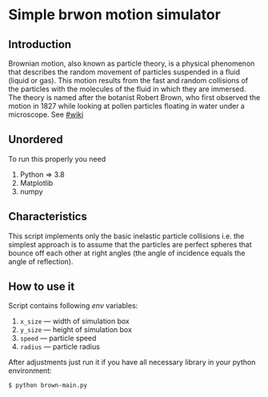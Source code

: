 # Simple brwon motion simulator

## Introduction
Brownian motion, also known as particle theory, is a physical phenomenon that describes the random movement of particles suspended in a fluid (liquid or gas). This motion results from the fast and random collisions of the particles with the molecules of the fluid in which they are immersed. The theory is named after the botanist Robert Brown, who first observed the motion in 1827 while looking at pollen particles floating in water under a microscope.
See [#wiki](https://en.wikipedia.org/wiki/Brownian_motion)
## Unordered
To run this properly you need
1. Python => 3.8
2. Matplotlib
3. numpy

## Characteristics
This script implements only the basic inelastic particle collisions i.e. the simplest approach is to assume that the particles are perfect spheres that bounce off each other at right angles (the angle of incidence equals the angle of reflection). 

## How to use it
Script contains following *env* variables:
1. `x_size` — width of simulation box
2. `y_size` — height of simulation box
3. `speed` — particle speed
4. `radius` — particle radius

After adjustments just run it if you have all necessary library in your python environment:

`$ python brown-main.py`